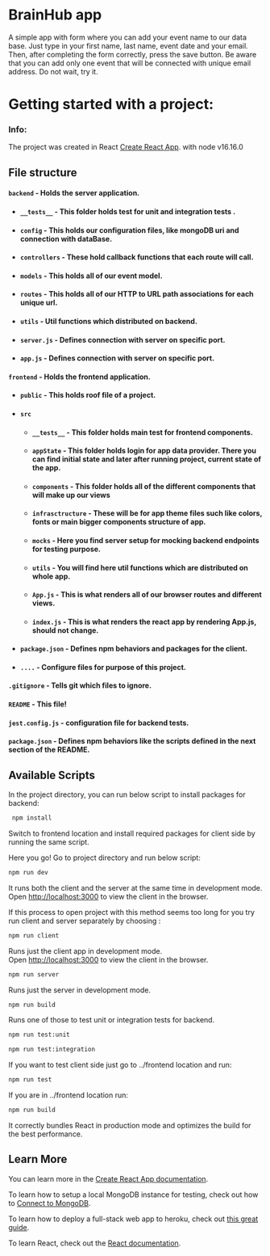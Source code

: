
# BrainHub app

A simple app with form where you can add your event name to our data base. 
Just type in your first name, last name, event date and your email. 
Then, after completing the form correctly, press the save button.
Be aware that you can add only one event
that will be connected with unique email address. Do not wait, try it.


# Getting started with a project:

### Info: 
The project was created in React
  [Create React App](https://github.com/facebook/create-react-app). with node v16.16.0


## File structure


#### `backend` - Holds the server application.
- #### `__tests__` - This folder holds  test for unit and integration tests .
- #### `config` - This holds our configuration files, like mongoDB uri and connection with dataBase.
- #### `controllers` - These hold  callback functions that each route will call.
- #### `models` - This holds all of our event model.
- #### `routes` - This holds all of our HTTP to URL path associations for each unique url.
- #### `utils` - Util functions which distributed on backend.
- #### `server.js` - Defines connection with server on specific port.
- #### `app.js` - Defines connection with server on specific port.

#### `frontend` - Holds the frontend application.
- #### `public` - This holds roof file of a project.
- #### `src`
    - #### `__tests__` - This folder holds main test for frontend components.
    - #### `appState` - This folder holds login for app data provider. There you can find initial state and later after running project, current state of the app.
    - #### `components` - This folder holds all of the different components that will make up our views
    - #### `infrasctructure` - These will be for app theme files such like colors, fonts or main bigger components structure of app.
    - #### `mocks` - Here you find server setup for mocking backend endpoints for testing purpose.
    - #### `utils` - You will find here util functions which are distributed on whole app.
    - #### `App.js` - This is what renders all of our browser routes and different views.
    - #### `index.js` - This is what renders the react app by rendering App.js, should not change.
- #### `package.json` - Defines npm behaviors and packages for the client.
- #### `....` - Configure files for purpose of this project.

#### `.gitignore` - Tells git which files to ignore.
#### `README` - This file!
#### `jest.config.js` - configuration file for backend tests.
#### `package.json` - Defines npm behaviors like the scripts defined in the next section of the README.


## Available Scripts


In the project directory, you can run below script to install packages for backend:


```sh
 npm install
```

Switch to frontend location and install required packages for client side by running the same script. 


Here you go! Go to project directory and run below script:

```sh
npm run dev
```

It runs both the client and the server at the same time in development mode.
Open [http://localhost:3000](http://localhost:3000) to view the client in the browser.

If this process to open project with this method seems too long for you try run client and server separately by choosing :

```sh
npm run client
```

Runs just the client app in development mode.<br>
Open [http://localhost:3000](http://localhost:3000) to view the client in the browser.

```sh
npm run server
```

Runs just the server in development mode.<br>


```sh
npm run build
```
Runs one of those to test unit or integration tests for backend.<br>

```sh
npm run test:unit
```
```sh
npm run test:integration
```
If you want to test client side just go to ../frontend location and run:

```sh
npm run test
```

If you are in ../frontend location run: 

```sh
npm run build
```

It correctly bundles React in production mode and optimizes the build for the best performance.


## Learn More

You can learn more in the [Create React App documentation](https://facebook.github.io/create-react-app/docs/getting-started).

To learn how to setup a local MongoDB instance for testing, check out how to [Connect to MongoDB](https://docs.mongodb.com/guides/server/drivers/).

To learn how to deploy a full-stack web app to heroku, check out [this great guide](https://daveceddia.com/deploy-react-express-app-heroku/).

To learn React, check out the [React documentation](https://reactjs.org/).
